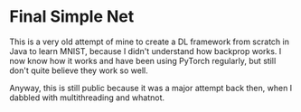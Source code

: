 # Final Simple Net

This is a very old attempt of mine to create a DL framework from scratch in Java to learn MNIST, because I didn't understand how backprop works. I now know how it works and have been using PyTorch regularly, but still don't quite believe they work so well.

Anyway, this is still public because it was a major attempt back then, when I dabbled with multithreading and whatnot.

